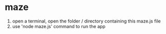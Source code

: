 # maze

1. open a terminal, open the folder / directory containing this maze.js file
2. use 'node maze.js' command to run the app

